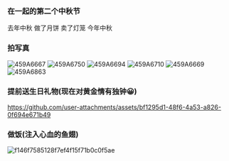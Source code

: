### 在一起的第二个中秋节
去年中秋 做了月饼 卖了灯笼 
今年中秋
### 拍写真
![459A6667](https://github.com/user-attachments/assets/9de9aeb1-96fe-4c45-a2f2-5db3d65bd66a)
![459A6750](https://github.com/user-attachments/assets/33e45375-3c08-4653-9b82-16772f6121a9)
![459A6694](https://github.com/user-attachments/assets/6762d51f-05f8-4cb5-8bf4-47dcc626e473)
![459A6710](https://github.com/user-attachments/assets/2edc7cbe-ae9e-44bf-bab9-1a0f1bb65212)
![459A6669](https://github.com/user-attachments/assets/4b3864d6-0c05-42ed-8d13-5621219c08f1)
![459A6863](https://github.com/user-attachments/assets/9d2ab747-d858-4ff8-af3b-0d1f25d38fb6)
### 提前送生日礼物(现在对黄金情有独钟😀)
https://github.com/user-attachments/assets/bf1295d1-48f6-4a53-a826-0f694e671b49
### 做饭(注入心血的鱼翅)
![f146f7585128f7ef4f15f71b0c0f5ae](https://github.com/user-attachments/assets/4ca12f22-21e1-4dd9-8e44-70a973c2a0ad)
<!-- ##{"timestamp":1726551315}## -->